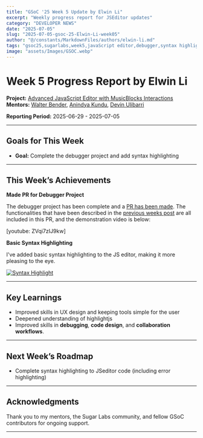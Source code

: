 ```yaml
---
title: "GSoC '25 Week 5 Update by Elwin Li"
excerpt: "Weekly progress report for JSEditor updates"
category: "DEVELOPER NEWS"
date: "2025-07-05"
slug: "2025-07-05-gsoc-25-Elwin-Li-week05"
author: "@/constants/MarkdownFiles/authors/elwin-li.md"
tags: "gsoc25,sugarlabs,week5,javaScript editor,debugger,syntax highlighting"
image: "assets/Images/GSOC.webp"
---
```


<!-- markdownlint-disable -->

# Week 5 Progress Report by Elwin Li

**Project:** [Advanced JavaScript Editor with MusicBlocks Interactions](https://github.com/sugarlabs/musicblocks/tree/config_driven_conversion/elwin)  
**Mentors:** [Walter Bender](https://github.com/walterbender), [Anindya Kundu](https://github.com/meganindya), [Devin Ulibarri](https://github.com/pikurasa)

**Reporting Period:** 2025-06-29 - 2025-07-05

---

## Goals for This Week

- **Goal:** Complete the debugger project and add syntax highlighting

---

## This Week’s Achievements

**Made PR for Debugger Project**

The debugger project has been complete and a [PR has been made](https://github.com/sugarlabs/musicblocks/pull/4717). The functionalities that have been described in the [previous weeks post](https://www.sugarlabs.org/news/developer-news/2025-06-28-gsoc-25-Elwin-Li-week04) are all included in this PR, and the demonstration video is below:

[youtube: ZVqi7zIJ9kw]

**Basic Syntax Highlighting**

I've added basic syntax highlighting to the JS editor, making it more pleasing to the eye.

<a href="https://ibb.co/23vbzVqq"><img src="https://i.ibb.co/RT35Xr22/Screenshot-2025-07-06-at-12-28-58-AM.webp" alt="Syntax Highlight"></a>

---

## Key Learnings

- Improved skills in UX design and keeping tools simple for the user
- Deepened understanding of highlightjs
- Improved skills in **debugging**, **code design**, and **collaboration workflows**.

---

## Next Week’s Roadmap

- Complete syntax highlighting to JSeditor code (including error highlighting)

---

## Acknowledgments

Thank you to my mentors, the Sugar Labs community, and fellow GSoC contributors for ongoing support.

---
